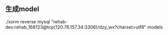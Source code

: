 ## 生成model
./xorm reverse mysql "rehab-dev:rehab_168123@tcp(120.76.157.34:3306)/dzy_wx?charset=utf8" models